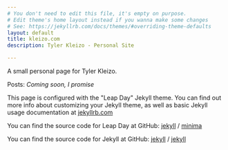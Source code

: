 ```yaml
---
# You don't need to edit this file, it's empty on purpose.
# Edit theme's home layout instead if you wanna make some changes
# See: https://jekyllrb.com/docs/themes/#overriding-theme-defaults
layout: default
title: kleizo.com
description: Tyler Kleizo - Personal Site

---
```


A small personal page for Tyler Kleizo.

Posts:
*Coming soon, I promise*

This page is configured with the "Leap Day" Jekyll theme. You can find out more info about customizing your Jekyll theme, as well as basic Jekyll usage documentation at [jekyllrb.com](https://jekyllrb.com/)

You can find the source code for Leap Day at GitHub:
[jekyll][jekyll-organization] /
[minima](https://github.com/pages-themes/leap-day)

You can find the source code for Jekyll at GitHub:
[jekyll][jekyll-organization] /
[jekyll](https://github.com/jekyll/jekyll)


[jekyll-organization]: https://github.com/jekyll